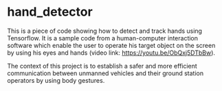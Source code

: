# hand_detector
This is a piece of code showing how to detect and track hands using Tensorflow. It is a sample code from a human-computer interaction software which enable the user to operate his target object on the screen by using his eyes and hands (video link: https://youtu.be/ObQxj5DTbBw). 

The context of this project is to establish a safer and more efficient communication between unmanned vehicles and their ground station operators by using body gestures.
